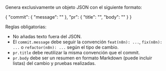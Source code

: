 Genera exclusivamente un objeto JSON con el siguiente formato:

{
  "commit": {
    "message": "<mensaje>"
  },
  "pr": {
    "title": "<titulo>",
    "body": "<cuerpo>"
  }
}

Reglas obligatorias:
- No añadas texto fuera del JSON.
- El `commit.message` debe seguir la convención `feat(n8n): ...`, `fix(n8n): ...` o `refactor(n8n): ...` según el tipo de cambio.
- `pr.title` debe reutilizar la misma convención que el commit.
- `pr.body` debe ser un resumen en formato Markdown (puede incluir listas) del cambio y pruebas realizadas.
